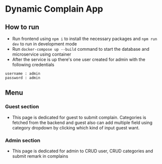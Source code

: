 # Dynamic Complain App
## How to run
- Run frontend using `npm i` to install the necessary packages and `npm run dev` to run in development mode
- Run `docker-compose up --build` command to start the database and microservice using container
- After the service is up there's one user created for admin with the following credentials
```
username : admin
password : admin
```
## Menu
### Guest section
- This page is dedicated for guest to submit complain. Categories is fetched from the backend and guest also can add
multiple field using category dropdown by clicking which kind of input guest want.
### Admin section
- This page is dedicated for admin to CRUD user, CRUD categories and submit remark in complains

